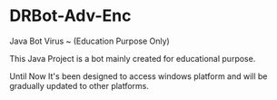 # DRBot-Adv-Enc
Java Bot Virus ~ (Education Purpose Only)


This Java Project is a bot mainly created for educational purpose.

Until Now It's been designed to access windows platform and will be gradually updated to other platforms.
